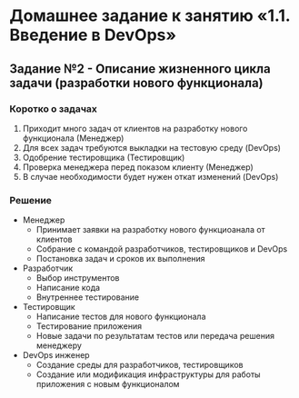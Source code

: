 # Домашнее задание к занятию «1.1. Введение в DevOps»

## Задание №2 - Описание жизненного цикла задачи (разработки нового функционала)

### Коротко о задачах
1. Приходит много задач от клиентов на разработку нового функционала (Менеджер)
2. Для всех задач требуются выкладки на тестовую среду (DevOps)
3. Одобрение тестировщика (Тестировщик)
4. Проверка менеджера перед показом клиенту (Менеджер)
5. В случае необходимости будет нужен откат изменений (DevOps)

### Решение

+ Менеджер
    - Принимает заявки на разработку нового функциоанала от клиентов
    - Собрание с командой разработчиков, тестировщиков и DevOps
    - Постановка задач и сроков их выполнения
+ Разработчик
    - Выбор инструментов
    - Написание кода
    - Внутреннее тестирование
+ Тестировщик
    - Написание тестов для нового функционала
    - Тестирование приложения
    - Новые задачи по результатам тестов или передача решения менеджеру
+ DevOps инженер
    - Создание среды для разработчиков, тестировщиков
    - Создание или модификация инфраструктуры для работы приложения с новым функционалом

